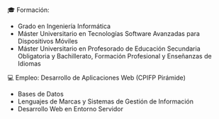 🎓 Formación:
- Grado en Ingeniería Informática
- Máster Universitario en Tecnologías Software Avanzadas para Dispositivos Móviles
- Máster Universitario en Profesorado de Educación Secundaria Obligatoria y Bachillerato, Formación Profesional y Enseñanzas de Idiomas

💻 Empleo: 
Desarrollo de Aplicaciones Web (CPIFP Pirámide)
 - Bases de Datos
 - Lenguajes de Marcas y Sistemas de Gestión de Información
 - Desarrollo Web en Entorno Servidor
